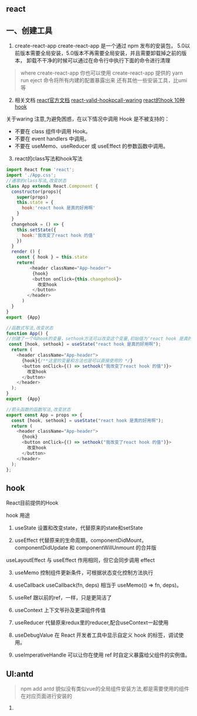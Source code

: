 ## react
## 一、创建工具
1. create-react-app 
create-react-app 是一个通过 npm 发布的安装包，
5.0以前版本需要全局安装，5.0版本不再需要全局安装，并且需要卸载掉之前的版本，
卸载不干净的时候可以通过在命令行中执行下面的命令进行清理
>where create-react-app
你也可以使用 create-react-app 提供的 yarn run eject 命令将所有内建的配置暴露出来
还有其他一些安装工具，比umi等

2. 相关文档
[react官方文档](https://zh-hans.reactjs.org/docs/hooks-state.html)
[react-valid-hookpcall-waring](https://zh-hans.reactjs.org/warnings/invalid-hook-call-warning.html)
[react的hook 10种hook](https://juejin.cn/post/6844903989696282631)

关于waring
注意,为避免困惑，在以下情况中调用 Hook 是不被支持的：

 * 不要在 class 组件中调用 Hook。
 * 不要在 event handlers 中调用。
 * 不要在 useMemo、useReducer 或 useEffect 的参数函数中调用。

3. react的class写法和hook写法

````javascript
import React from 'react';
import './App.css';
//通常的class写法,改变状态
class App extends React.Component {
  constructor(props){
    super(props)
    this.state = {
      hook:'react hook 是真的好用啊'
    }
  }
  changehook = () => {
    this.setState({
      hook:'我改变了react hook 的值'
    })
  }
  render () {
    const { hook } = this.state
    return(
         <header className="App-header">
          {hook}
          <button onClick={this.changehook}>
            改变hook
          </button>
        </header>
      )
  }
}
export  {App}

//函数式写法,改变状态
function App() {
//创建了一个叫hook的变量，sethook方法可以改变这个变量,初始值为‘react hook 是真的好用啊’
 const [hook, sethook] = useState("react hook 是真的好用啊");
  return ( 
    <header className="App-header">
      {hook}{/**这里的变量和方法也是可以直接使用的 */}
      <button onClick={() => sethook("我改变了react hook 的值")}>
        改变hook
      </button>
    </header>
  );
}
export  {App}

//箭头函数的函数写法,改变状态
export const App = props => {
  const [hook, sethook] = useState("react hook 是真的好用啊");
  return (
    <header className="App-header">
      {hook}
      <button onClick={() => sethook("我改变了react hook 的值")}>
        改变hook
      </button>
    </header>
  );
};


````

## hook
 
React目前提供的Hook

hook
用途

1. useState
设置和改变state，代替原来的state和setState

2. useEffect
代替原来的生命周期，componentDidMount，componentDidUpdate 和 componentWillUnmount 的合并版

useLayoutEffect
与 useEffect 作用相同，但它会同步调用 effect


3. useMemo
控制组件更新条件，可根据状态变化控制方法执行

4. useCallback
useCallback(fn, deps) 相当于 useMemo(() => fn, deps)。

5. useRef
跟以前的ref，一样，只是更简洁了

6. useContext
上下文爷孙及更深组件传值

7. useReducer
代替原来redux里的reducer,配合useContext一起使用

8. useDebugValue
在 React 开发者工具中显示自定义 hook 的标签，调试使用。

9. useImperativeHandle
可以让你在使用 ref 时自定义暴露给父组件的实例值。
 
## UI:antd

> npm add antd
貌似没有类似vue的全局组件安装方法,都是需要使用的组件在对应页面进行安装的

1.